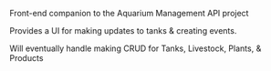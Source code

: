 Front-end companion to the Aquarium Management API project

Provides a UI for making updates to tanks & creating events.

Will eventually handle making CRUD for Tanks, Livestock, Plants, & Products

